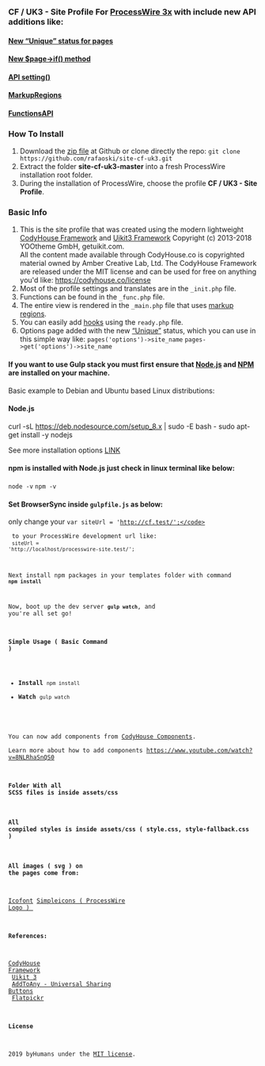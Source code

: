 ### CF / UK3 - Site Profile For [ProcessWire 3x](https://processwire.com/) with include new API additions like:
#### [New “Unique” status for pages](https://processwire.com/blog/posts/pw-3.0.127/)
#### [New $page->if() method](https://processwire.com/blog/posts/pw-3.0.126/)
#### [API setting()](https://processwire.com/blog/posts/processwire-3.0.119-and-new-site-updates/#new-functions-api-setting-function)
#### [MarkupRegions](https://processwire.com/blog/posts/processwire-3.0.49-introduces-a-new-template-file-strategy/)
#### [FunctionsAPI](https://processwire.com/blog/posts/processwire-3.0.39-core-updates/#new-functions-api)

### How To Install
1. Download the [zip file](https://github.com/rafaoski/site-cf-uk3/archive/master.zip) at Github or clone directly the repo: ```git clone https://github.com/rafaoski/site-cf-uk3.git```
2. Extract the folder **site-cf-uk3-master** into a fresh ProcessWire installation root folder.
3. During the installation of ProcessWire, choose the profile **CF / UK3 - Site Profile**.

### Basic Info
1. This is the site profile that was created using the modern lightweight [CodyHouse Framework](https://codyhouse.co/ds/docs/framework) and [Uikit3 Framework](https://getuikit.com/) Copyright (c) 2013-2018 YOOtheme GmbH, getuikit.com.<br>
All the content made available through CodyHouse.co is copyrighted material owned by Amber Creative Lab, Ltd.
The CodyHouse Framework are released under the MIT license and can be used for free on anything you'd like:
https://codyhouse.co/license
2. Most of the profile settings and translates are in the ``` _init.php ``` file.
3. Functions can be found in the ``` _func.php ``` file.
4. The entire view is rendered in the ``` _main.php ``` file that uses [markup regions](https://processwire.com/docs/front-end/output/markup-regions/).
5. You can easily add [hooks](https://processwire.com/docs/modules/hooks/) using the ``` ready.php ``` file.
6. Options page added with the new [“Unique”](https://processwire.com/blog/posts/pw-3.0.127/) status, which you can use in this simple way like:
 ``` pages('options')->site_name ```
  ``` pages->get('options')->site_name ```

#### If you want to use Gulp stack you must first ensure that [Node.js](https://nodejs.org/en/download/) and [NPM](https://www.npmjs.com/get-npm) are installed on your machine.

Basic example to Debian and Ubuntu based Linux distributions:

#### Node.js
curl -sL https://deb.nodesource.com/setup_8.x | sudo -E bash -
sudo apt-get install -y nodejs

See more installation options [LINK](https://nodejs.org/en/download/package-manager/)
#### npm is installed with Node.js just check in linux terminal like below:
<code>node -v</code>
<code>npm -v</code>

#### Set BrowserSync inside <code>gulpfile.js</code> as below:
only change your <code>var siteUrl = 'http://cf.test/';</code> <br> to your ProcessWire development url like:<br>
<code>siteUrl = 'http://localhost/processwire-site.test/';</code>

Next install npm packages in your templates folder with command <code><b>npm install</b></code>

Now, boot up the dev server <code><b>gulp watch</b></code>, and you're all set go!

#### Simple Usage ( Basic Command )
<ul>
<li><b>Install</b> <code>npm install</code></li>
<li><b>Watch</b> <code>gulp watch</code></li>
</ul>

You can now add components from [CodyHouse Components](https://codyhouse.co/ds/components).<br>
Learn more about how to add components https://www.youtube.com/watch?v=8NLRhaSnQS0

#### Folder With all SCSS files is inside assets/css

#### All compiled styles is inside  assets/css ( style.css, style-fallback.css )

#### All images ( svg ) on the pages come from:
[Icofont](https://icofont.com/)
[Simpleicons ( ProcessWire Logo ) ](https://simpleicons.org/?q=processwire)

#### References:
[CodyHouse Framework](https://codyhouse.co/ds/docs/framework)<br>
[Uikit 3](https://getuikit.com/)<br>
[AddToAny - Universal Sharing Buttons](https://www.addtoany.com/)<br>
[Flatpickr](https://flatpickr.js.org/)<br>

####  License
2019 byHumans under the [MIT license](LICENSE).
